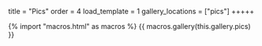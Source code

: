 title = "Pics"
order = 4
load_template = 1
gallery_locations = ["pics"]
+++++

<!-- refered to
https://timnwells.medium.com/create-a-simple-responsive-image-gallery-with-html-and-css-fcb973f595ea -->


<!DOCTYPE html>
<html lang="en">
 <head>
  <link rel="stylesheet" type="text/css" href="../css/pics.css" />
  <meta charset="utf-8">
  
  <title>Image Gallery</title>
  <meta name="description" content="Responsive Image Gallery">
  <meta name="author" content="Tim Co">
  
  <style type="text/css">  </style>
</head>
<body>
  <div id="gallery">
    {% import "macros.html" as macros %}
    {{ macros.gallery(this.gallery.pics) }}
  </div>
 
 </body>
</html>